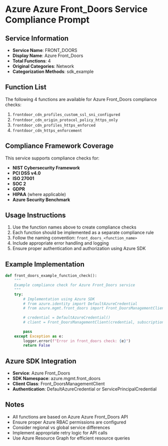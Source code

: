 # Azure Azure Front_Doors Service Compliance Prompt

## Service Information
- **Service Name**: FRONT_DOORS
- **Display Name**: Azure Front_Doors
- **Total Functions**: 4
- **Original Categories**: Network
- **Categorization Methods**: sdk_example

## Function List
The following 4 functions are available for Azure Front_Doors compliance checks:

1. `frontdoor_cdn_profiles_custom_ssl_sni_configured`
2. `frontdoor_cdn_origin_protocol_policy_https_only`
3. `frontdoor_cdn_profiles_https_enforced`
4. `frontdoor_cdn_https_enforcement`


## Compliance Framework Coverage
This service supports compliance checks for:
- **NIST Cybersecurity Framework**
- **PCI DSS v4.0**
- **ISO 27001**
- **SOC 2**
- **GDPR**
- **HIPAA** (where applicable)
- **Azure Security Benchmark**

## Usage Instructions
1. Use the function names above to create compliance checks
2. Each function should be implemented as a separate compliance rule
3. Follow the naming convention: `front_doors_<function_name>`
4. Include appropriate error handling and logging
5. Ensure proper authentication and authorization using Azure SDK

## Example Implementation
```python
def front_doors_example_function_check():
    """
    Example compliance check for Azure Front_Doors service
    """
    try:
        # Implementation using Azure SDK
        # from azure.identity import DefaultAzureCredential
        # from azure.mgmt.front_doors import Front_DoorsManagementClient
        
        # credential = DefaultAzureCredential()
        # client = Front_DoorsManagementClient(credential, subscription_id)
        
        pass
    except Exception as e:
        logger.error(f"Error in front_doors check: {e}")
        return False
```

## Azure SDK Integration
- **Service**: Azure Front_Doors
- **SDK Namespace**: azure.mgmt.front_doors
- **Client Class**: Front_DoorsManagementClient
- **Authentication**: DefaultAzureCredential or ServicePrincipalCredential

## Notes
- All functions are based on Azure Azure Front_Doors API
- Ensure proper Azure RBAC permissions are configured
- Consider regional vs global service differences
- Implement appropriate retry logic for API calls
- Use Azure Resource Graph for efficient resource queries
